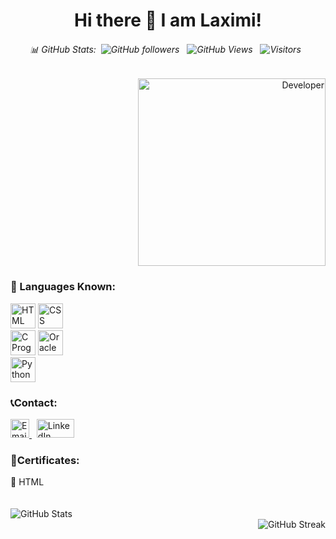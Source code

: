 <div align="center">
  
  # Hi there 👋 I am Laximi!
  
  ###### 📊 GitHub Stats:&nbsp; ![GitHub followers](https://img.shields.io/github/followers/tlaximi6?label=Follow&style=social) &nbsp;  ![GitHub Views](https://komarev.com/ghpvc/?username=tlaximi6) &nbsp; ![Visitors](https://visitor-badge.laobi.icu/badge?page_id=tlaximi6.tlaximi6) &nbsp;
  </div>
  
   <div align="right">
      <img src="https://img.freepik.com/premium-photo/female-developer-background_665280-9655.jpg?w=1380" alt="Developer" width="300" height="300">
    </div>
    
 <div align="left">
  <h3>🌱 Languages Known:</h3>
      <div>
        <img src="https://upload.wikimedia.org/wikipedia/commons/6/61/HTML5_logo_and_wordmark.svg" alt="HTML" width="40" height="40">
        <img src="https://upload.wikimedia.org/wikipedia/commons/d/d5/CSS3_logo_and_wordmark.svg" alt="CSS" width="40" height="40">
      </div>
      <div>
        <img src="https://upload.wikimedia.org/wikipedia/commons/1/19/C_Logo.png" alt="C Programming" width="40" height="40">
        <img src="https://upload.wikimedia.org/wikipedia/commons/5/50/Oracle_logo.svg" alt="Oracle Database" width="40" height="40">
      </div>
      <div>
        <img src="https://upload.wikimedia.org/wikipedia/commons/c/c3/Python-logo-notext.svg" alt="Python" width="40" height="40">
      </div>
       

  <h3>📞Contact:</h3>
   <div>
        <a href="mailto:tlaximi11@gmail.com">
          <img src="https://upload.wikimedia.org/wikipedia/commons/4/4e/Gmail_Icon.png" alt="Email" width="30" height="30">
        </a> &nbsp; 
        <a href="https://www.linkedin.com/feed/">
          <img src="https://upload.wikimedia.org/wikipedia/commons/0/01/LinkedIn_Logo.svg" alt="LinkedIn" width="60" height="30">
        </a>
      </div>
    <h3>📍Certificates:</h3>
  <div>
    <a href="HTML_ Mimo Certificate!.pdf" style="text-decoration:none; color:inherit;">🤖 HTML</a>
  </div>
  <br>
  <br>
  </div>
  
<div align="left">
  <img src="https://github-readme-stats.vercel.app/api?username=tlaximi6&theme=radical&show_icons=true" alt="GitHub Stats"><br />
  </div>
  <div align="right">
  <img src="https://streak-stats.demolab.com/?user=tlaximi6&theme=radical" alt="GitHub Streak">
</div>
